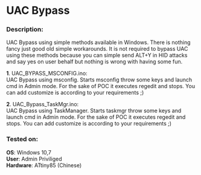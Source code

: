 # UAC Bypass

### Description:
UAC Bypass using simple methods available in Windows. There is nothing fancy just good old simple workarounds. It is not required to bypass UAC using these methods because you can simple send ALT+Y in HID attacks and say yes on user behalf but nothing is wrong with having some fun.

**1**. UAC_BYPASS_MSCONFIG.ino:<br>
UAC Bypass using msconfig.  Starts msconfig throw some keys and launch cmd in Admin mode. For the sake of POC it executes regedit and stops. You can add customize is according to your requirements ;)

**2**. UAC_Bypass_TaskMgr.ino:<br>
UAC Bypass using TaskManager.  Starts taskmgr throw some keys and launch cmd in Admin mode. For the sake of POC it executes regedit and stops. You can add customize is according to your requirements ;)

### Tested on:
**OS**: Windows 10,7<br>
**User**: Admin Priviliged<br>
**Hardware**: ATtiny85 (Chinese)

